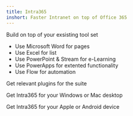 ```yaml
---
title: Intra365
inshort: Faster Intranet on top of Office 365
---
```


Build on top of your exsisting tool set

- Use Microsoft Word for pages
- Use Excel for list
- Use PowerPoint & Stream for e-Learning
- Use PowerApps for extented functionality
- Use Flow for automation

Get relevant plugins for the suite

Get Intra365 for your Windows or Mac desktop

Get Intra365 for your Apple or Android device
